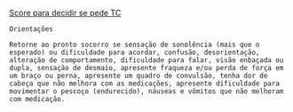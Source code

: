 [Score para decidir se pede TC](https://www.mdcalc.com/calc/608/canadian-ct-head-injury-trauma-rule)

```
Orientações 

Retorne ao pronto socorro se sensação de sonolência (mais que o esperado) ou dificuldade para acordar, confusão, desorientação, alteração de comportamento, dificuldade para falar, visão enbaçada ou dupla, sensação de desmaio, apresente fraqueza e/ou perda de força em um braço ou perna, apresente um quadro de convulsão, tenha dor de cabeça que não melhora com as medicações, apresente dificuldade para movimentar o pescoço (endurecido), náuseas e vômitos que não melhoram com medicação.						
```

